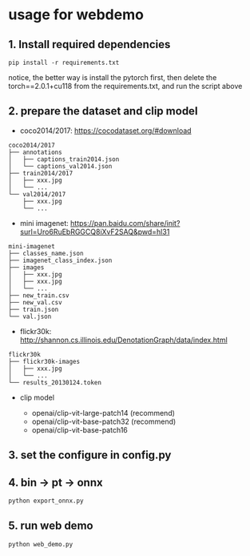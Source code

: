 # usage for webdemo

## 1. Install required dependencies

```shell
pip install -r requirements.txt
```

notice, the better way is install the pytorch first, then delete the torch==2.0.1+cu118 from the requirements.txt, and run the script above

## 2. prepare the dataset and clip model

- coco2014/2017: https://cocodataset.org/#download

```
coco2014/2017
├── annotations
│   ├── captions_train2014.json
│   └── captions_val2014.json
├── train2014/2017
│   ├── xxx.jpg
│   └── ...
└── val2014/2017
    ├── xxx.jpg
    └── ...
```

- mini imagenet: https://pan.baidu.com/share/init?surl=Uro6RuEbRGGCQ8iXvF2SAQ&pwd=hl31

```
mini-imagenet
├── classes_name.json
├── imagenet_class_index.json
├── images
│   ├── xxx.jpg
│   ├── xxx.jpg
│   └── ...
├── new_train.csv
├── new_val.csv
├── train.json
└── val.json
```

- flickr30k: http://shannon.cs.illinois.edu/DenotationGraph/data/index.html

```
flickr30k
├── flickr30k-images
│   ├── xxx.jpg
│   └── ...
└── results_20130124.token
```

- clip model

    - openai/clip-vit-large-patch14 (recommend)
    - openai/clip-vit-base-patch32 (recommend)
    - openai/clip-vit-base-patch16

## 3. set the configure in config.py

## 4. bin -> pt -> onnx

```bash
python export_onnx.py
```

## 5. run web demo

```bash
python web_demo.py
```